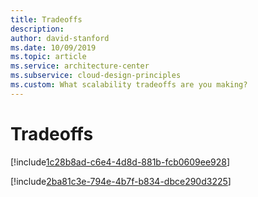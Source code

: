 ```yaml
---
title: Tradeoffs
description: 
author: david-stanford
ms.date: 10/09/2019
ms.topic: article
ms.service: architecture-center
ms.subservice: cloud-design-principles
ms.custom: What scalability tradeoffs are you making? 
---
```


# Tradeoffs

<!-- Balance performance and cost appropriately -->
[!include[1c28b8ad-c6e4-4d8d-881b-fcb0609ee928](./guidance/1c28b8ad-c6e4-4d8d-881b-fcb0609ee928.md)]

<!-- Choosing the correct data store based on Capacity, Availability, and Performance requirements (CAP) -->
[!include[2ba81c3e-794e-4b7f-b834-dbce290d3225](./guidance/2ba81c3e-794e-4b7f-b834-dbce290d3225.md)]

